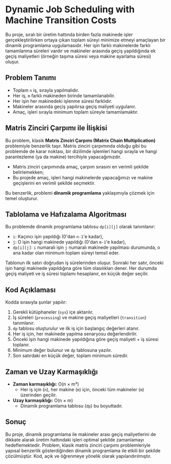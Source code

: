 # Dynamic Job Scheduling with Machine Transition Costs

Bu proje, sıralı bir üretim hattında birden fazla makinede işler gerçekleştirilirken ortaya çıkan toplam süreyi minimize etmeyi amaçlayan bir dinamik programlama uygulamasıdır. Her işin farklı makinelerde farklı tamamlanma süreleri vardır ve makineler arasında geçiş yapıldığında ek geçiş maliyetleri (örneğin taşıma süresi veya makine ayarlama süresi) oluşur.

## Problem Tanımı

- Toplam `n` iş, sırayla yapılmalıdır.
- Her iş, `m` farklı makineden birinde tamamlanabilir.
- Her işin her makinedeki işlenme süresi farklıdır.
- Makineler arasında geçiş yapılırsa geçiş maliyeti uygulanır.
- Amaç, işleri sırayla minimum toplam süreyle tamamlamaktır.

## Matris Zinciri Çarpımı ile İlişkisi

Bu problem, klasik **Matris Zinciri Çarpımı (Matrix Chain Multiplication)** problemiyle benzerlik taşır. Matris zinciri çarpımında olduğu gibi bu problemde de karar noktası, bir dizilimde işlemleri hangi sırayla ve hangi parantezleme (ya da makine) tercihiyle yapacağımızdır.

- Matris zinciri çarpımında amaç, çarpım sırasını en verimli şekilde belirlemekken;
- Bu projede amaç, işleri hangi makinelerde yapacağımızı ve makine geçişlerini en verimli şekilde seçmektir.

Bu benzerlik, problemi **dinamik programlama** yaklaşımıyla çözmek için temel oluşturur.

## Tablolama ve Hafızalama Algoritması

Bu problemde dinamik programlama tablosu `dp[i][j]` olarak tanımlanır:

- `i`: Kaçıncı işin yapıldığı (0'dan `n-1`'e kadar),
- `j`: O işin hangi makinede yapıldığı (0'dan `m-1`'e kadar),
- `dp[i][j]`: `i` numaralı işin `j` numaralı makinede yapılması durumunda, o ana kadar olan minimum toplam süreyi temsil eder.

Tablonun ilk satırı doğrudan iş sürelerinden oluşur. Sonraki her satır, önceki işin hangi makinede yapıldığına göre tüm olasılıkları dener. Her durumda geçiş maliyeti ve iş süresi toplamı hesaplanır, en küçük değer seçilir.

## Kod Açıklaması

Kodda sırasıyla şunlar yapılır:

1. Gerekli kütüphaneler (`sys`) içe aktarılır.
2. İş süreleri (`processing`) ve makine geçiş maliyetleri (`transition`) tanımlanır.
3. `dp` tablosu oluşturulur ve ilk iş için başlangıç değerleri atanır.
4. Her iş için, her makinede yapılma senaryosu değerlendirilir.
5. Önceki işin hangi makinede yapıldığına göre geçiş maliyeti + iş süresi toplanır.
6. Minimum değer bulunur ve `dp` tablosuna yazılır.
7. Son satırdaki en küçük değer, toplam minimum süredir.

## Zaman ve Uzay Karmaşıklığı

- **Zaman karmaşıklığı:** O(n × m²)
  - Her iş için (`n`), her makine (`m`) için, önceki tüm makineler (`m`) üzerinden geçilir.
- **Uzay karmaşıklığı:** O(n × m)
  - Dinamik programlama tablosu (`dp`) bu boyuttadır.

## Sonuç

Bu proje, dinamik programlama ile makineler arası geçiş maliyetlerini de dikkate alarak üretim hattındaki işleri optimal şekilde zamanlamayı hedeflemektedir. Problem, klasik matris zinciri çarpımı problemleriyle yapısal benzerlik gösterdiğinden dinamik programlama ile etkili bir şekilde çözülmüştür. Kod, açık ve öğrenmeye yönelik olarak yapılandırılmıştır.
